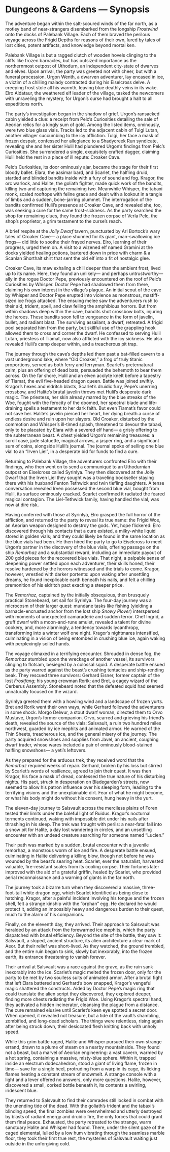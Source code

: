 # Dungeons & Gardens — Synopsis

<span class="dropcap">The adventure began within</span>
the salt-scoured winds of the far north,
as a motley band of near-strangers
disembarked from the longship *Frostwind*
onto the docks of Palebank Village.
Each of them braved the perilous voyage
across the Frigid Depths
for reasons of their own,
lured by tales of lost cities,
potent artifacts,
and knowledge beyond mortal ken.

Palebank Village
is but a ragged clutch of wooden hovels
clinging to the cliffs like frozen barnacles,
but has outsized importance
as the northernmost outpost of Uthodurn,
an independent city-state
of dwarves and elves.
Upon arrival,
the party was greeted not with cheer,
but with a funeral procession.
Urgon Wenth,
a dwarven adventurer,
lay encased in ice,
a victim of a chilling malady
contracted during his Eiselcross delve.
A creeping frost stole all his warmth,
leaving blue deathly veins in its wake.
Elro Aldataur,
the weathered elf leader of the village,
tasked the newcomers with unraveling the mystery,
for Urgon’s curse had brought
a halt to all expeditions north.

The party’s investigation began in the shadow of grief.
Urgon’s ransacked cabin yielded a clue:
a receipt from Pelc’s Curiosities
detailing the sale of Aeorian relics for a kingly sum of gold.
Among the listed items, ominously, were two blue glass vials.
Tracks led to the adjacent cabin of Tulgi Lutan,
another villager succumbing to the icy affliction.
Tulgi, her face a mask of frozen despair,
confessed her allegiance to a Shadycreek Run syndicate,
revealing she and her sister Hulil
had plundered Urgon’s findings
from Pelc’s Curiosities.
She surrendered
a single, exquisitely crafted dagger,
claiming Hulil held the rest in a place of ill repute:
Croaker Cave.

Pelc’s Curiosities,
its door ominously ajar,
became the stage for their first bloody ballet.
Elara, the aasimar bard,
and Scarlet, the halfling druid,
startled and blinded bandits inside
with a fury of sound and fog.
Kragor, the orc warlock,
and Halite, the goliath fighter,
made quick work of the bandits,
killing two and capturing the remaining two.
Meanwhile Whisper, the tabaxi monk,
scaled rooftops with feline grace
and dealt with a lookout
in a tangle of limbs
and a sudden, bone-jarring plummet.
The interrogation of the bandits
confirmed Hulil’s presence at Croaker Cave,
and revealed she, too,
was seeking a cure for the same frost-sickness.
As the party searched the shop for remaining clues,
they found
the frozen corpse of Verla Pelc, the shop’s proprietor,
a grim testament to the curse’s reach.

A brief respite at the *Jolly Dwarf* tavern,
punctuated by Arl Bortock’s wary tales of Croaker Cave—
a place shunned for its giant, man-swallowing ice frogs—
did little to soothe their frayed nerves.
Elro, learning of their progress, urged them on.
A visit to a wizened elf named Gramini at the docks
yielded healing potions,
bartered down in price with charm
& a Scanlan Shorthalt shirt
that sent the old elf into a fit of nostalgic glee.

Croaker Cave,
its maw exhaling a chill deeper than the ambient frost,
lived up to its name.
Here, they found an unlikely— and perhaps untrustworthy—
ally in the rogue Doctor Pepe,
previously encountered on the roof of Pelc’s Curiosities
by Whisper.
Doctor Pepe had shadowed them from there,
claiming his own interest in the village’s plague.
An initial scout of the cave by Whisper and Doctor Pepe
erupted into violence as monstrous,
mastiff-sized ice frogs attacked.
The ensuing melee saw the adventurers rush to their aid,
trident, spell, and claw felling the amphibious horrors.
But from within shadows
deep within the cave,
bandits shot crossbow bolts,
injuring the heroes.
These bandits soon fell to vengeance
in the form of javelin, bullet, and radiant blast.
The surviving assailant, a dwarf, retreated.
A frigid pool separated him from the party,
but skillful use of the grappling hook
allowed them to cross and corner the dwarf.
He confessed to serving Hulil Lutan,
priestess of Tiamat,
now also afflicted with the icy sickness.
He also revealed Hulil’s camp deeper within,
and a treacherous pit trap.

The journey through the cave’s depths
led them past a bat-filled cavern
to a vast underground lake,
where “Old Croaker,” a frog of truly titanic proportions,
served as both ferry and ferryman.
Scarlet’s preternatural calm,
plus an offering of dead bats,
persuaded the behemoth to bear them across.
On the far shore,
Hulil and an elven acolyte knelt before a tapestry of Tiamat,
the evil five-headed dragon queen.
Battle was joined swiftly.
Kragor’s hexes and eldritch blasts,
Scarlet’s druidic fury,
Pepe’s unerring crossbow,
and Halite’s brutal javelin throws
met Hulil’s desperate dark magic.
The priestess,
her skin already marred by the blue streaks of the Woe,
fought with the ferocity of the doomed,
her spectral blade and life-draining spells
a testament to her dark faith.
But even Tiamat’s favor could not save her.
Halite’s javelin pierced her heart,
her dying breath
a curse of endless desire and ruin upon her slayers.
Old Croaker,
disturbed by the commotion and Whisper’s ill-timed splash,
threatened to devour the tabaxi,
only to be placated by Elara with a severed elf hand—
a grisly offering to the subterranean beast.
A chest yielded Urgon’s remaining treasures:
a scroll case,
jade statuette,
magical arrows,
a jasper ring,
and a significant sum of coins,
alongside Hulil’s journal.
The journal spoke of selling one blue vial to an “Irven Liel”,
in a desperate bid for funds to find a cure.

Returning to Palebank Village,
the adventurers confronted Elro with their findings,
who then went on to send a communiqué
to an Uthodurnian outpost on Eiselcross called Syrinlya.
They then discovered at the Jolly Dwarf
that the Irven Liel they sought
was a traveling bookseller
staying there
with his husband Fenton Tethwick
and twin tiefling daughters.
A tense conversation
revealed Irven possessed the second blue vial,
bought from Hulil,
its surface ominously cracked.
Scarlet confirmed it radiated the feared magical contagion.
The Liel-Tethwick family,
having handled the vial,
was now at dire risk.

Having conferred with those at Syrinlya,
Elro grasped the full horror of the affliction,
and returned to the party to reveal its true name:
the Frigid Woe, an Aeorian weapon
designed to destroy the gods.
Yet, hope flickered:
Elro discovered through his contacts
that a cure existed,
a milky-white liquid stored in golden vials;
and they could likely be found
in the same location as the blue vials had been.
He then hired the party to go to Eiselcross
to meet Urgon’s partner in the discovery of the blue vials,
offering passage on the ship *Remorhaz*
and a substantial reward,
including an immediate payout of 200 gold pieces
for the recovered blue vials.
That night,
a palpable sense of deepening power
settled upon each adventurer,
their skills honed,
their resolve hardened
by the horrors witnessed and the trials to come.
Kragor, however,
wrestled with darker portents:
upon waking after unsettling dreams,
he found inexplicable earth beneath his nails,
and felt a chilling premonition
of his eldritch pact
exacting a steeper price.

The *Remorhaz*,
captained by the initially obsequious,
then brusquely practical Stonebeard,
set sail for Syrinlya.
The four-day journey was a microcosm
of their larger quest:
mundane tasks like fishing
(yielding a barnacle-encrusted anchor
from the lost ship *Snowy Plover*)
interspersed with
moments of unexpected camaraderie
and sudden terror.
Chef Ingrid,
a gruff dwarf with a moon-and-rune amulet,
revealed a talent for divine cookery,
and, more alarmingly,
a tendency towards lycanthropy,
transforming into a winter wolf one night.
Kragor’s nightmares intensified,
culminating in a vision of being entombed in crushing blue ice,
again waking with perplexingly soiled hands.

The voyage climaxed in a terrifying encounter.
Shrouded in dense fog,
the *Remorhaz* stumbled upon the wreckage of another vessel,
its survivors clinging to flotsam,
besieged by a colossal squid.
A desperate battle ensued
as the party warred against
the beast’s crushing tentacles
and ship-rending beak.
They rescued three survivors:
Gerhard Eisner, former captain of the lost *Frostfang*;
his young crewman Rorik;
and Bret, a cagey wizard of the Cerberus Assembly.
Stonebeard noted that the defeated squid
had seemed unnaturally focused on the wizard.

Syrinlya greeted them with a howling wind
and a landscape of frozen yurts.
Bret and Rorik went their own ways,
while Gerhard followed the adventurers in some shock.
Morgo Delwur,
a stout dwarf woman,
directed them to Orvo Mustave,
Urgon’s former companion.
Orvo, scarred and grieving his friend’s death,
revealed the source of the vials:
Salsvault, a ruin two hundred miles northwest,
guarded by ice mephits and animated armor.
He warned of the Thin Sheets,
treacherous ice,
and the general misery of the journey.
The party acquired snowshoes and supplies from Javel,
an ancient, coughing dwarf trader,
whose wares included
a pair of ominously blood-stained halfling snowshoes—
a yeti’s leftovers.

As they prepared for the arduous trek,
they received word
that the *Remorhaz* required weeks of repair.
Gerhard, broken by his loss
but stirred by Scarlet’s words of resilience,
agreed to join their quest.
It was then Kragor,
his face a mask of dread,
confessed the true nature of his disturbing nights.
His pact, struck in desperation on Bladegarden’s streets,
now seemed to allow his patron
influence over his sleeping form,
leading to the terrifying visions
and the unexplainable dirt.
Fear of what he might become,
or what his body might do without his consent,
hung heavy in the yurt.

The eleven-day journey to Salsvault
across the merciless plains of Foren
tested their limits under the baleful light of Ruidus.
Kragor’s nocturnal torments continued,
waking with impossible dirt under his nails
after thrashing in his sleep.
The trek was fraught with perils:
a near-fatal fall into a snow pit for Halite,
a day lost wandering in circles,
and an unsettling encounter with an undead creature
searching for someone named “Lucien.”

Their path was marked by a sudden,
brutal encounter with a juvenile remorhaz,
a monstrous worm of ice and fire.
A desperate battle ensued,
culminating in Halite delivering a killing blow,
though not before he was wounded by the beast’s searing heat.
Scarlet, ever the naturalist,
harvested valuable, fire-resistant scales from its cooling corpse.
Their fortunes later improved
with the aid of a grateful griffin,
healed by Scarlet,
who provided aerial reconnaissance
and a warning of giants in the far north.

The journey took a bizarre turn
when they discovered
a massive, three-foot-tall white dragon egg,
which Scarlet identified as being close to hatching.
Kragor, after a painful incident
involving his tongue and the frozen shell,
felt a strange kinship with the “orphan” egg.
He declared he would protect it,
adding an impossibly heavy
and dangerous burden to their quest,
much to the alarm of his companions.

Finally, on the eleventh day, they arrived.
Their approach to Salsvault was heralded
by an attack from the forewarned ice mephits,
which the party dispatched with brutal efficiency.
Beyond the site of the battle, they saw it:
Salsvault, a sloped, ancient structure,
its alien architecture a clear mark of Aeor.
But their relief was short-lived.
As they watched, the ground trembled,
and the entire ruin began to sink,
slowly but inexorably, into the frozen earth,
its entrance threatening to vanish forever.

Their arrival at Salsvault
was a race against the grave,
as the ruin sank inexorably into the ice.
Scarlet’s magic melted the frozen door,
only for the party to be met by
two soulless suits of animated armor.
After a brutal fight
that left Elara battered and Gerhard’s bow snapped,
Kragor’s vengeful magic shattered the constructs.
Aided by Doctor Pepe’s magic ring
that could translate the alien script they discovered,
they explored deeper, finding more chests radiating the Frigid Woe.
Using Kragor’s spectral hand,
they activated a hidden incinerator,
cleansing the plague from a distance.
The cure remained elusive
until Scarlet’s keen eye spotted a secret door.
When opened, it revealed not treasure,
but a tide of the vault’s shambling,
zombified, and long-dead scholars.
The things were relentless, rising again after being struck down,
their desiccated flesh knitting back with unholy speed.

While this grim battle raged,
Halite and Whisper pursued their own strange errand,
drawn to a plume of steam on a nearby mountainside.
They found not a beast, but a marvel of Aeorian engineering:
a vast cavern, warmed by a hot spring,
containing a massive, misty-blue sphere.
Within it, trapped inside an electrum dodecahedron,
stood a giant of living flame, frozen in time—
save for a single heel,
protruding from a warp in its cage,
its licking flames heating a constant stream of snowmelt.
A strange console with a light and a lever
offered no answers, only more questions.
Halite, however, discovered a small, corked bottle beneath it,
its contents a swirling, iridescent blue.

They returned to Salsvault
to find their comrades still locked in combat
with the unending tide of the dead.
With the goliath’s trident
and the tabaxi’s blinding speed,
the final zombies were overwhelmed
and utterly destroyed by blasts of radiant energy and druidic fire,
the only forces that could grant them final peace.
Exhausted, the party retreated to the strange, warm sanctuary
Halite and Whisper had found.
There, under the silent gaze of the caged elemental,
lulled by a low hum vibrating through the seamless marble floor,
they took their first true rest,
the mysteries of Salsvault waiting just outside in the unforgiving cold.
